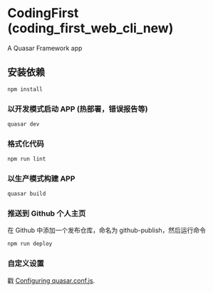 # CodingFirst (coding_first_web_cli_new)

A Quasar Framework app

## 安装依赖

```bash
npm install
```

### 以开发模式启动 APP (热部署，错误报告等)

```bash
quasar dev
```

### 格式化代码

```bash
npm run lint
```

### 以生产模式构建 APP

```bash
quasar build
```

### 推送到 Github 个人主页

在 Github 中添加一个发布仓库，命名为 github-publish，然后运行命令

```bash
npm run deploy
```

### 自定义设置

戳 [Configuring quasar.conf.js](https://quasar.dev/quasar-cli/quasar-conf-js).
